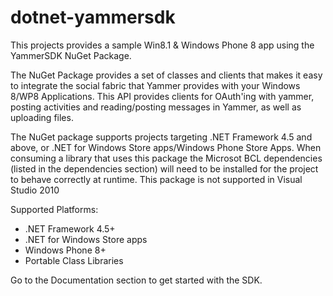 dotnet-yammersdk
================

This projects provides a sample Win8.1 & Windows Phone 8 app using the YammerSDK NuGet Package.



The NuGet Package provides a set of classes and clients that makes it easy to integrate the social fabric that Yammer provides with your Windows 8/WP8 Applications. This API provides clients for OAuth'ing with yammer, posting activities and reading/posting messages in Yammer, as well as uploading files.

The NuGet package supports projects targeting .NET Framework 4.5 and above, or .NET for Windows Store apps/Windows Phone Store Apps.
  When consuming a library that uses this package the Microsot BCL dependencies (listed in the dependencies section) will need to be installed for the project to behave correctly at runtime.
  This package is not supported in Visual Studio 2010

Supported Platforms:
 - .NET Framework 4.5+
 - .NET for Windows Store apps
 - Windows Phone 8+
 - Portable Class Libraries

Go to the  Documentation section to get started with the SDK.

